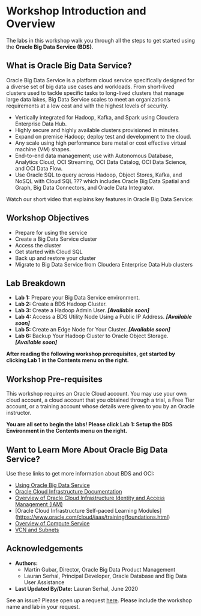 # Workshop Introduction and Overview                                    

The labs in this workshop walk you through all the steps to get started using the **Oracle Big Data Service (BDS)**.

## What is Oracle Big Data Service?
Oracle Big Data Service is a platform cloud service specifically designed for a diverse set of big data use cases and workloads. From short-lived clusters used to tackle specific tasks to long-lived clusters that manage large data lakes, Big Data Service scales to meet an organization’s requirements at a low cost and with the highest levels of security.

* Vertically integrated for Hadoop, Kafka, and Spark using Cloudera Enterprise Data Hub.
* Highly secure and highly available clusters provisioned in minutes.
* Expand on premise Hadoop; deploy test and development to the cloud.
* Any scale using high performance bare metal or cost effective virtual machine (VM) shapes.
* End-to-end data management; use with Autonomous Database, Analytics Cloud, OCI Streaming, OCI Data Catalog, OCI Data Science, and OCI Data Flow.
* Use Oracle SQL to query across Hadoop, Object Stores, Kafka, and NoSQL with Cloud SQL ???  which includes Oracle Big Data Spatial and Graph, Big Data Connectors, and Oracle Data Integrator.

Watch our short video that explains key features in Oracle Big Data Service:

[](youtube:CAmaIGKkEIE)


## Workshop Objectives
- Prepare for using the service
- Create a Big Data Service cluster
- Access the cluster
- Get started with Cloud SQL
- Back up and restore your cluster
- Migrate to Big Data Service from Cloudera Enterprise Data Hub clusters

## Lab Breakdown
- **Lab 1:** Prepare your Big Data Service environment.
- **Lab 2:** Create a BDS Hadoop Cluster.
- **Lab 3:** Create a Hadoop Admin User. **_[Available soon]_**
- **Lab 4:** Access a BDS Utility Node Using a Public IP Address. **_[Available soon]_**
- **Lab 5:** Create an Edge Node for Your Cluster. **_[Available soon]_**
- **Lab 6:** Backup Your Hadoop Cluster to Oracle Object Storage. **_[Available soon]_**

**After reading the following workshop prerequisites, get started by clicking Lab 1 in the Contents menu on the right.**

## Workshop Pre-requisites
This workshop requires an Oracle Cloud account. You may use your own cloud account, a cloud account that you obtained through a trial, a Free Tier account, or a training account whose details were given to you by an Oracle instructor.

**You are all set to begin the labs! Please click Lab 1: Setup the BDS Environment  in the Contents menu on the right.**

## Want to Learn More About Oracle Big Data Service?

Use these links to get more information about BDS and OCI:

* [Using Oracle Big Data Service](https://docs.oracle.com/en/cloud/paas/big-data-service/user/index.html)
* [Oracle Cloud Infrastructure Documentation](https://docs.cloud.oracle.com/en-us/iaas/Content/GSG/Concepts/baremetalintro.htm)
* [Overview of Oracle Cloud Infrastructure Identity and Access Management (IAM)](https://docs.cloud.oracle.com/en-us/iaas/Content/Identity/Concepts/overview.htm)
* [Oracle Cloud Infrastructure Self-paced Learning Modules] (https://www.oracle.com/cloud/iaas/training/foundations.html)
* [Overview of Compute Service](https://www.oracle.com/pls/topic/lookup?ctx=cloud&id=oci_compute_overview)
* [VCN and Subnets](https://docs.cloud.oracle.com/iaas/Content/Network/Tasks/managingVCNs.htm)


## Acknowledgements

* **Authors:**
    * Martin Gubar, Director, Oracle Big Data Product Management
    * Lauran Serhal, Principal Developer, Oracle Database and Big Data User Assistance
* **Last Updated By/Date:** Lauran Serhal, June 2020

See an issue?  Please open up a request [here](https://github.com/oracle/learning-library/issues).  Please include the workshop name and lab in your request.
